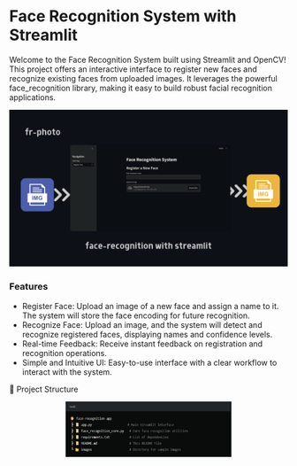 # Face Recognition System with Streamlit

Welcome to the Face Recognition System built using Streamlit and OpenCV! This project offers an interactive interface to register new faces and recognize existing faces from uploaded images. It leverages the powerful face_recognition library, making it easy to build robust facial recognition applications.

![alt text](images/main.png)

### Features

- Register Face: Upload an image of a new face and assign a name to it. The system will store the face encoding for future recognition.
- Recognize Face: Upload an image, and the system will detect and recognize registered faces, displaying names and confidence levels.
- Real-time Feedback: Receive instant feedback on registration and recognition operations.
- Simple and Intuitive UI: Easy-to-use interface with a clear workflow to interact with the system.

📂 Project Structure

<p align="center">  
<img src="images/image.png" alt="alt text" width="300" height="100" />
</p>
